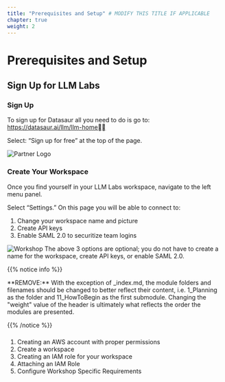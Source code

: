 ```yaml
---
title: "Prerequisites and Setup" # MODIFY THIS TITLE IF APPLICABLE
chapter: true
weight: 2
---
```


# Prerequisites and Setup <!-- MODIFY THIS HEADING -->

## Sign Up for LLM Labs <!-- MODIFY THIS SUBHEADING -->

### Sign Up

To sign up for Datasaur all you need to do is go to: https://datasaur.ai/llm/llm-home

Select: “Sign up for free” at the top of the page. 

![Partner Logo](/images/signup.png) 

### Create Your Workspace

Once you find yourself in your LLM Labs workspace, navigate to the left menu panel. 

Select “Settings.” On this page you will be able to connect to:
1) Change your workspace name and picture
2) Create API keys
3) Enable SAML 2.0 to securitize team logins

![Workshop](/images/Workshop.png) 
The above 3 options are optional; you do not have to create a name for the workspace, create API keys, or enable SAML 2.0. 



{{% notice info %}}
<p style='text-align: left;'>
**REMOVE:** With the exception of _index.md, the module folders and filenames should be changed to better reflect their content, i.e. 1_Planning as the folder and 11_HowToBegin as the first submodule. Changing the "weight" value of the header is ultimately what reflects the order the modules are presented.
</p>
{{% /notice %}}







###

<ol>
    <li>Creating an AWS account with proper permissions</li>
    <li>Create a workspace</li>
    <li>Creating an IAM role for your workspace</li>
    <li>Attaching an IAM Role</li>
    <li>Configure Workshop Specific Requirements</li>
</ol>
